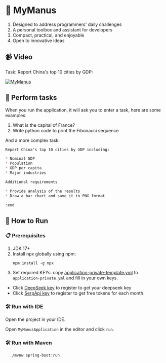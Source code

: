 # 🤖 MyManus

1. Designed to address programmers' daily challenges
2. A personal toolbox and assistant for developers
3. Compact, practical, and enjoyable
4. Open to innovative ideas

## 📹 Video

Task: Report China's top 10 cities by GDP:

[![MyManus](https://img.youtube.com/vi/G3EZpnW1tdM/0.jpg)](https://youtu.be/G3EZpnW1tdM)

## 🎯 Perform tasks

When you run the application, it will ask you to enter a task, here are some examples:

1. What is the capital of France?
2. Write python code to print the Fibonacci sequence

And a more complex task:

```markdown
Report China's top 10 cities by GDP including:

* Nominal GDP
* Population
* GDP per capita
* Major industries

Additional requirements

* Provide analysis of the results
* Draw a bar chart and save it in PNG format

:end

```

## 🚀 How to Run

### 📋 Prerequisites

1. JDK 17+
2. Install npx globally using npm:
    ```shell
    npm install -g npx
    ```
3. Set required KEYs: copy [application-private-template.yml](src/main/resources/application-private-template.yml)
   to `application-private.yml` and fill in your own keys.

* Click <a href="https://platform.deepseek.com/api_keys" target="_blank">DeepSeek key</a>
  to register to get your deepseek key
* Click <a href="https://serpapi.com/users/sign_in" target="_blank">SerpApi key</a> to register to get free
  tokens for each month.

### 🛠️ Run with IDE

Open the project in your IDE.

Open `MyManusApplication` in the editor and click `run`.

### 🛠️ Run with Maven

```shell
  ./mvnw spring-boot:run
```
